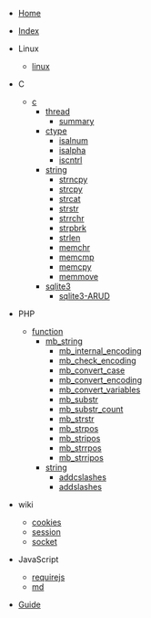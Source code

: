 <!-- docs/_sidebar.md -->

- [Home](/)
- [Index](index.md)

- Linux
    - [linux](linux/linux.md)
- C
    - [c](c/c.md)
        - [thread](c/thread/.md)
            - [summary](c/thread/summary.md)
        - [ctype](c/ctype/index.md)    
            - [isalnum](c/ctype/isalnum.md)    
            - [isalpha](c/ctype/isalpha.md)    
            - [iscntrl](c/ctype/iscntrl.md)    
        - [string](c/string/index.md)
            - [strncpy](c/string/strncpy.md)
            - [strcpy](c/string/strcpy.md)
            - [strcat](c/string/strcat.md)
            - [strstr](c/string/strstr.md)
            - [strrchr](c/string/strrchr.md)
            - [strpbrk](c/string/strpbrk.md)
            - [strlen](c/string/strlen.md)
            - [memchr](c/string/memchr.md)
            - [memcmp](c/string/memcmp.md)
            - [memcpy](c/string/memcpy.md)
            - [memmove](c/string/memmove.md)
        - [sqlite3](c/sqlite3/index.md)
            - [sqlite3-ARUD](c/sqlite3/arud.md)

- PHP
    - [function](php/function)
        - [mb_string](php/function/mb_string)
            - [mb_internal_encoding](php/function/mb_string/mb_internal_encoding.md)
            - [mb_check_encoding](php/function/mb_string/mb_check_encoding.md)
            - [mb_convert_case](php/function/mb_string/mb_convert_case.md)
            - [mb_convert_encoding](php/function/mb_string/mb_convert_encoding.md)
            - [mb_convert_variables](php/function/mb_string/mb_convert_variables.md)
            - [mb_substr](php/function/mb_string/mb_substr.md)
            - [mb_substr_count](php/function/mb_string/mb_substr_count.md)
            - [mb_strstr](php/function/mb_string/mb_strstr.md)
            - [mb_strpos](php/function/mb_string/mb_strpos.md)
            - [mb_stripos](php/function/mb_string/mb_stripos.md)
            - [mb_strrpos](php/function/mb_string/mb_strrpos.md)
            - [mb_strripos](php/function/mb_string/mb_strripos.md)
        - [string](php/function/string/index.md)
            - [addcslashes](php/function/string/addcslashes.md)
            - [addslashes](php/function/string/addslashes.md)
- wiki
    - [cookies](wiki/cookies.md)            
    - [session](wiki/session.md)            
    - [socket](wiki/socket.md)            
- JavaScript
    - [requirejs](JavaScript/requirejs/requirejs.md)       
    - [md](JavaScript/md.md)


- [Guide](guide.md)
